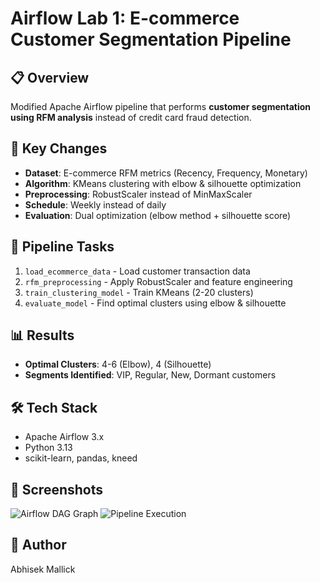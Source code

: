 # Airflow Lab 1: E-commerce Customer Segmentation Pipeline

## 📋 Overview
Modified Apache Airflow pipeline that performs **customer segmentation using RFM analysis** instead of credit card fraud detection.

## 🔄 Key Changes
- **Dataset**: E-commerce RFM metrics (Recency, Frequency, Monetary)
- **Algorithm**: KMeans clustering with elbow & silhouette optimization  
- **Preprocessing**: RobustScaler instead of MinMaxScaler
- **Schedule**: Weekly instead of daily
- **Evaluation**: Dual optimization (elbow method + silhouette score)


## 🚀 Pipeline Tasks
1. `load_ecommerce_data` - Load customer transaction data
2. `rfm_preprocessing` - Apply RobustScaler and feature engineering  
3. `train_clustering_model` - Train KMeans (2-20 clusters)
4. `evaluate_model` - Find optimal clusters using elbow & silhouette

## 📊 Results
- **Optimal Clusters**: 4-6 (Elbow), 4 (Silhouette)
- **Segments Identified**: VIP, Regular, New, Dormant customers

## 🛠️ Tech Stack
- Apache Airflow 3.x
- Python 3.13
- scikit-learn, pandas, kneed

## 📸 Screenshots
![Airflow DAG Graph](screenshots/dag_graph.png)
![Pipeline Execution](screenshots/execution.png)

## 👤 Author
Abhisek Mallick
